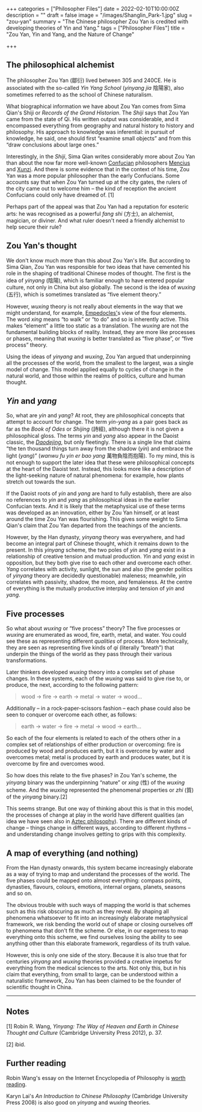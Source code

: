 +++
categories = ["Philosopher Files"]
date = 2022-02-10T10:00:00Z
description = ""
draft = false
image = "/images/Shanglin_Park-1.jpg"
slug = "zou-yan"
summary = "The Chinese philosopher Zou Yan is credited with developing theories of Yin and Yang."
tags = ["Philosopher Files"]
title = "Zou Yan, Yin and Yang, and the Nature of Change"

+++

## The philosophical alchemist

The philosopher Zou Yan (鄒衍) lived between 305 and 240CE. He is associated with the so-called *Yin Yang School* (*yinyang jia* 陰陽家), also sometimes referred to as the school of Chinese naturalism.

What biographical information we have about Zou Yan comes from Sima Qian's Shiji or *Records of the Grand Historian*. The *Shiji* says that Zou Yan came from the state of Qi. His written output was  considerable, and it encompassed everything from geography and natural  history to history and philosophy. His approach to knowledge was  inferential: in pursuit of knowledge, he said, one should first “examine small objects” and from this “draw conclusions about large ones.”

Interestingly, in the *Shiji*, Sima Qian writes considerably more about Zou Yan than about the now far more well-known [Confucian](/confucius) philosophers [Mencius](/mencius) and [Xunzi](/xunzi). And there is some evidence that in the context of his time, Zou Yan was a more popular philosopher than the early Confucians. Some accounts say that when Zou Yan turned up at the city gates, the rulers of the city  came out to welcome him – the kind of reception the ancient Confucians  could only have dreamed of. [1] 

Perhaps part of the appeal was that Zou Yan had a reputation for esoteric arts: he was recognised as a powerful *fang shi* (方士), an alchemist, magician, or diviner. And what ruler doesn't need a friendly alchemist to help secure their rule?

## Zou Yan's thought

We don't know much more than this about Zou Yan's life. But according to  Sima Qian, Zou Yan was responsible for two ideas that have cemented his  role in the shaping of traditional Chinese modes of thought. The first  is the idea of *yinyang* (陰陽), which is familiar enough to have entered popular culture, not only in China but also globally. The second is the idea of *wuxing* (五行), which is sometimes translated as “five element theory.” 

However, *wuxing* theory is not really about elements in the way that we might understand, for example, [Empedocles'](/empedocles)s view of the four elements. The word *xing* means “to walk” or “to do” and so is inherently active. This makes “element” a little too static as a translation. The *wuxing* are not the fundamental building blocks of reality. Instead, they are more like processes or phases, meaning that *wuxing* is better translated as “five phase”, or “five process” theory. 

Using the ideas of *yinyang* and *wuxing*, Zou Yan argued that underpinning all the processes of the world, from  the smallest to the largest, was a single model of change. This model  applied equally to cycles of change in the natural world, and those  within the realms of politics, culture and human thought.

## *Yin* and *yang*

So, what are *yin* and *yang*? At root, they are philosophical concepts that attempt to account for change. The term *yin-yang* as a pair goes back as far as the *Book of Odes* or *Shijing* (詩經), although there it is not given a philosophical gloss. The terms *yin* and *yang* also appear in the Daoist classic, the *[Daodejing](/philosopher-file/laozi)*, but only fleetingly. There is a single line that claims “the ten thousand things turn away from the shadow (*yin*) and embrace the light (*yang*)” (*wanwu fu yin er bao yang* 萬物負陰而抱陽). To my mind, this is not enough to support the later idea that these were philosophical concepts at the heart of the Daoist text.  Instead, this looks more like a description of the light-seeking nature  of natural phenomena: for example, how plants stretch out towards the  sun.

If the Daoist roots of *yin* and *yang* are hard to fully establish, there are also no references to *yin* and *yang* as philosophical ideas in the earlier Confucian texts. And it is likely  that the metaphysical use of these terms was developed as an innovation, either by Zou Yan himself, or at least around the time Zou Yan was  flourishing. This gives some weight to Sima Qian's claim that Zou Yan  departed from the teachings of the ancients. 

However, by the Han dynasty, *yinyang* theory was everywhere, and had become an integral part of Chinese thought, which it remains down to the present. In this *yinyang* scheme, the two poles of *yin* and *yang* exist in a relationship of creative tension and mutual production. *Yin* and *yang* exist in opposition, but they both give rise to each other and overcome each other. *Yang* correlates with activity, sunlight, the sun and also (the gender politics of *yinyang* theory are decidedly questionable) maleness; meanwhile, *yin* correlates with passivity, shadow, the moon, and femaleness. At the centre of  everything is the mutually productive interplay and tension of *yin* and *yang*.

## Five processes

So what about *wuxing* or “five process” theory? The five processes or *wuxing* are enumerated as wood, fire, earth, metal, and water. You could see these as representing different *qualities* of process. More technically, they are seen as representing five kinds of *qi* (literally “breath”) that underpin the things of the world as they pass through their various transformations.

Later thinkers developed *wuxing* theory into a complex set of phase changes. In these systems, each of the *wuxing* was said to give rise to, or produce, the next, according to the following pattern:

> wood → fire → earth → metal → water → wood...

Additionally – in a rock-paper-scissors fashion – each phase could also be seen to conquer or overcome each other, as follows:

> earth → water → fire → metal → wood → earth...

So each of the four elements is related to each of the others other in a  complex set of relationships of either production or overcoming: fire is produced by wood and produces earth, but it is overcome by water and  overcomes metal; metal is produced by earth and produces water, but it  is overcome by fire and overcomes wood.

So how does this relate to the five phases? in Zou Yan's scheme, the *yinyang* binary was the underpinning “nature” or *xing* (性) of the *wuxing* scheme. And the *wuxing* represented the phenomenal properties or *zhi* (質) of the *yinyang* binary.[2]

This seems strange. But one way of thinking about this is that in this  model, the processes of change at play in the world have different  qualities (an idea we have seen also in [Aztec philosophy](/aztec-philosophy/)). There are different kinds of change – things change in different ways,  according to different rhythms – and understanding change involves  getting to grips with this complexity.

## A map of everything (and nothing)

From the Han dynasty onwards, this system became increasingly elaborate as a way of trying to map and understand the processes of the world. The  five phases could be mapped onto almost everything: compass points,  dynasties, flavours, colours, emotions, internal organs, planets,  seasons and so on.

The obvious trouble with such ways of mapping  the world is that schemes such as this risk obscuring as much as they  reveal. By shaping all phenomena whatsoever to fit into an increasingly  elaborate metaphysical framework, we risk bending the world out of shape or closing ourselves off to phenomena that don't fit the scheme. Or  else, in our eagerness to map everything onto this scheme, we find  ourselves losing the ability to see anything other than this elaborate  framework, regardless of its truth value.

However, this is only one side of the story. Because it is also true that for centuries *yinyang* and *wuxing* theories provided a creative impetus for everything from the medical sciences to the arts. Not only this, but in his claim that everything, from small  to large, can be understood within a naturalistic framework, Zou Yan has been claimed to be the founder of scientific thought in China. 

------

## Notes

[1] Robin R. Wang, *Yinyang: The Way of Heaven and Earth in Chinese Thought and Culture* (Cambridge University Press 2012), p. 37.

[2] ibid.

## Further reading

Robin Wang's essay on the Internet Encyclopedia of Philosophy is [worth reading](https://iep.utm.edu/yinyang/).

Karyn Lai's *An Introduction to Chinese Philosophy* (Cambridge University Press 2008) is also good on *yinyang* and *wuxing* theories.
